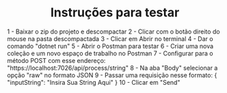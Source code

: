 <h1 align="center"> Instruções para testar </h1>

1 - Baixar o zip do projeto e descompactar
2 - Clicar com o botão direito do mouse na pasta descompactada
3 - Clicar em Abrir no terminal
4 - Dar o comando "dotnet run"
5 - Abrir o Postman para testar
6 - Criar uma nova coleção e um novo espaço de trabalho no Postman
7 - Configurar para o método POST com esse endereço: "https://localhost:7026/api/process/string"
8 - Na aba "Body" selecionar a opção "raw" no formato JSON
9 - Passar uma requisição nesse formato: 
{
  "inputString": "Insira Sua String Aqui"
}
10 - Clicar em "Send"
